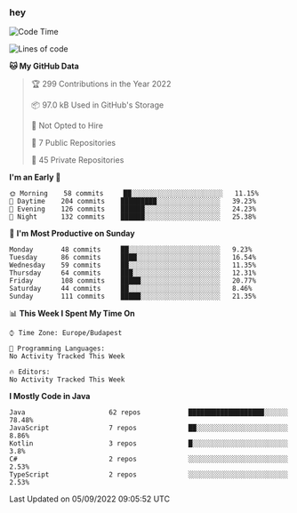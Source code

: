 ### hey

<!--START_SECTION:waka-->
![Code Time](http://img.shields.io/badge/Code%20Time-801%20hrs%2035%20mins-blue)

![Lines of code](https://img.shields.io/badge/From%20Hello%20World%20I%27ve%20Written-510%20Thousand%20lines%20of%20code-blue)

**🐱 My GitHub Data** 

> 🏆 299 Contributions in the Year 2022
 > 
> 📦 97.0 kB Used in GitHub's Storage 
 > 
> 🚫 Not Opted to Hire
 > 
> 📜 7 Public Repositories 
 > 
> 🔑 45 Private Repositories  
 > 
**I'm an Early 🐤** 

```text
🌞 Morning    58 commits     ██░░░░░░░░░░░░░░░░░░░░░░░   11.15% 
🌆 Daytime    204 commits    █████████░░░░░░░░░░░░░░░░   39.23% 
🌃 Evening    126 commits    ██████░░░░░░░░░░░░░░░░░░░   24.23% 
🌙 Night      132 commits    ██████░░░░░░░░░░░░░░░░░░░   25.38%

```
📅 **I'm Most Productive on Sunday** 

```text
Monday       48 commits     ██░░░░░░░░░░░░░░░░░░░░░░░   9.23% 
Tuesday      86 commits     ████░░░░░░░░░░░░░░░░░░░░░   16.54% 
Wednesday    59 commits     ██░░░░░░░░░░░░░░░░░░░░░░░   11.35% 
Thursday     64 commits     ███░░░░░░░░░░░░░░░░░░░░░░   12.31% 
Friday       108 commits    █████░░░░░░░░░░░░░░░░░░░░   20.77% 
Saturday     44 commits     ██░░░░░░░░░░░░░░░░░░░░░░░   8.46% 
Sunday       111 commits    █████░░░░░░░░░░░░░░░░░░░░   21.35%

```


📊 **This Week I Spent My Time On** 

```text
⌚︎ Time Zone: Europe/Budapest

💬 Programming Languages: 
No Activity Tracked This Week

🔥 Editors: 
No Activity Tracked This Week

```

**I Mostly Code in Java** 

```text
Java                     62 repos            ███████████████████░░░░░░   78.48% 
JavaScript               7 repos             ██░░░░░░░░░░░░░░░░░░░░░░░   8.86% 
Kotlin                   3 repos             █░░░░░░░░░░░░░░░░░░░░░░░░   3.8% 
C#                       2 repos             ░░░░░░░░░░░░░░░░░░░░░░░░░   2.53% 
TypeScript               2 repos             ░░░░░░░░░░░░░░░░░░░░░░░░░   2.53%

```



 Last Updated on 05/09/2022 09:05:52 UTC
<!--END_SECTION:waka-->
